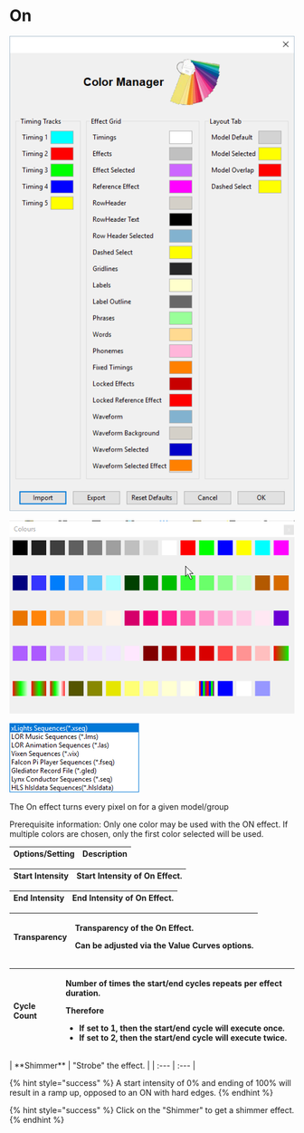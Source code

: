 # On

![Icon](../../.gitbook/assets/image%20%28272%29.png)

![Sequencer Grid](../../.gitbook/assets/image%20%28671%29.png)

![](../../.gitbook/assets/image%20%28104%29.png)

The On effect turns every pixel on for a given model/group

Prerequisite information: Only one color may be used with the ON effect. If multiple colors are chosen, only the first color selected will be used.

| **Options/Setting** | **Description** |
| :--- | :--- |


| **Start Intensity** |  Start Intensity of On Effect. |
| :--- | :--- |


| **End Intensity** | End Intensity of On Effect. |
| :--- | :--- |


<table>
  <thead>
    <tr>
      <th style="text-align:left"><b>Transparency</b>
      </th>
      <th style="text-align:left">
        <p>Transparency of the On Effect.</p>
        <p>Can be adjusted via the Value Curves options.</p>
      </th>
    </tr>
  </thead>
  <tbody></tbody>
</table><table>
  <thead>
    <tr>
      <th style="text-align:left"><b>Cycle Count</b>
      </th>
      <th style="text-align:left">
        <p>Number of times the start/end cycles repeats per effect duration.</p>
        <p>Therefore</p>
        <ul>
          <li>If set to 1, then the start/end cycle will execute once.</li>
          <li>If set to 2, then the start/end cycle will execute twice.</li>
        </ul>
      </th>
    </tr>
  </thead>
  <tbody></tbody>
</table>| **Shimmer** | "Strobe" the effect. |
| :--- | :--- |


{% hint style="success" %}
A start intensity of 0% and ending of 100% will result in a ramp up, opposed to an ON with hard edges.
{% endhint %}

{% hint style="success" %}
Click on the "Shimmer" to get a shimmer effect.
{% endhint %}

